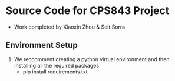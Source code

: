 # Source Code for CPS843 Project
- Work completed by Xiaoxin Zhou & Seit Sorra

## Environment Setup
1. We reccomment creating a python virtual environment and then installing all the required packages
    - pip install requirements.txt
